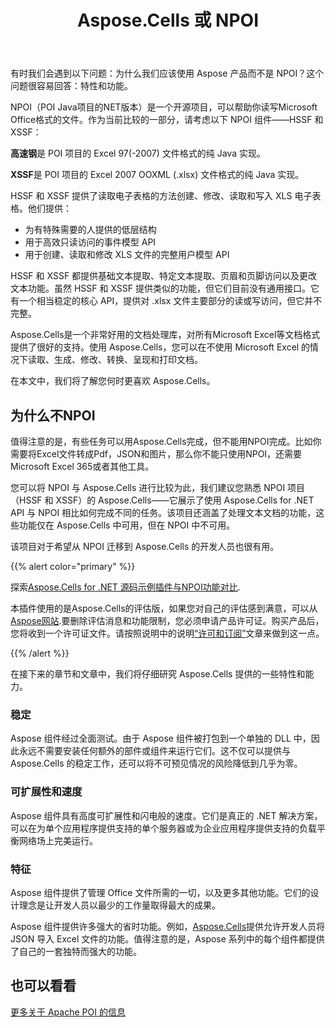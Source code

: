 ﻿---
title: Aspose.Cells 或 NPOI
linktitle: 为什么不NPOI
description: 使用 C# 使用 Excel 文件比使用 NPOI 更快更方便地执行大量任务
type: docs
weight: 40
url: /zh/net/why-not-npoi
---
有时我们会遇到以下问题：为什么我们应该使用 Aspose 产品而不是 NPOI？这个问题很容易回答：特性和功能。

NPOI（POI Java项目的NET版本）是一个开源项目，可以帮助你读写Microsoft Office格式的文件。作为当前比较的一部分，请考虑以下 NPOI 组件——HSSF 和 XSSF：

**高速钢**是 POI 项目的 Excel 97(-2007) 文件格式的纯 Java 实现。

**XSSF**是 POI 项目的 Excel 2007 OOXML (.xlsx) 文件格式的纯 Java 实现。

HSSF 和 XSSF 提供了读取电子表格的方法创建、修改、读取和写入 XLS 电子表格。他们提供：

- 为有特殊需要的人提供的低层结构
- 用于高效只读访问的事件模型 API
- 用于创建、读取和修改 XLS 文件的完整用户模型 API

HSSF 和 XSSF 都提供基础文本提取、特定文本提取、页眉和页脚访问以及更改文本功能。虽然 HSSF 和 XSSF 提供类似的功能，但它们目前没有通用接口。它有一个相当稳定的核心 API，提供对 .xlsx 文件主要部分的读或写访问，但它并不完整。

Aspose.Cells是一个非常好用的文档处理库，对所有Microsoft Excel等文档格式提供了很好的支持。使用 Aspose.Cells，您可以在不使用 Microsoft Excel 的情况下读取、生成、修改、转换、呈现和打印文档。

在本文中，我们将了解您何时更喜欢 Aspose.Cells。

## 为什么不NPOI

值得注意的是，有些任务可以用Aspose.Cells完成，但不能用NPOI完成。比如你需要将Excel文件转成Pdf，JSON和图片，那么你不能只使用NPOI，还需要Microsoft Excel 365或者其他工具。

您可以将 NPOI 与 Aspose.Cells 进行比较为此，我们建议您熟悉 NPOI 项目（HSSF 和 XSSF）的 Aspose.Cells——它展示了使用 Aspose.Cells for .NET API 与 NPOI 相比如何完成不同的任务。该项目还涵盖了处理文本文档的功能，这些功能仅在 Aspose.Cells 中可用，但在 NPOI 中不可用。

该项目对于希望从 NPOI 迁移到 Aspose.Cells 的开发人员也很有用。

{{% alert color="primary" %}}

探索[Aspose.Cells for .NET 源码示例插件与NPOI功能对比](https://github.com/aspose-cells/Aspose.Cells-for-.NET/tree/master/Plugins/NPOI).

本插件使用的是Aspose.Cells的评估版，如果您对自己的评估感到满意，可以从[Aspose网站](https://purchase.aspose.com/buy).要删除评估消息和功能限制，您必须申请产品许可证。购买产品后，您将收到一个许可证文件。请按照说明中的说明[“许可和订阅”](/cells/zh/net/licensing/)文章来做到这一点。

{{% /alert %}}

在接下来的章节和文章中，我们将仔细研究 Aspose.Cells 提供的一些特性和能力。

### 稳定

Aspose 组件经过全面测试。由于 Aspose 组件被打包到一个单独的 DLL 中，因此永远不需要安装任何额外的部件或组件来运行它们。这不仅可以提供与 Aspose.Cells 的稳定工作，还可以将不可预见情况的风险降低到几乎为零。

### 可扩展性和速度

Aspose 组件具有高度可扩展性和闪电般的速度。它们是真正的 .NET 解决方案，可以在为单个应用程序提供支持的单个服务器或为企业应用程序提供支持的负载平衡网络场上完美运行。

### 特征

Aspose 组件提供了管理 Office 文件所需的一切，以及更多其他功能。它们的设计理念是让开发人员以最少的工作量取得最大的成果。

Aspose 组件提供许多强大的省时功能。例如，[Aspose.Cells](https://products.aspose.com/cells/net/)提供允许开发人员将 JSON 导入 Excel 文件的功能。值得注意的是，Aspose 系列中的每个组件都提供了自己的一套独特而强大的功能。

## 也可以看看

[更多关于 Apache POI 的信息](https://poi.apache.org/)

